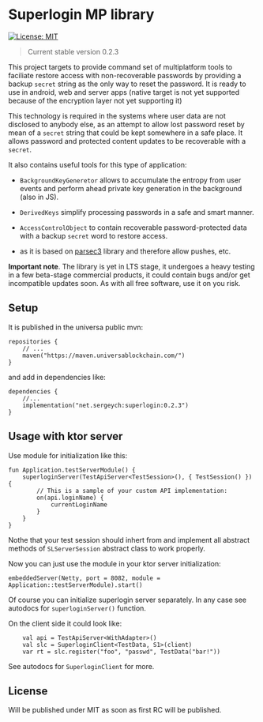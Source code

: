 # Superlogin MP library

[![License: MIT](https://img.shields.io/badge/License-MIT-yellow.svg)](https://opensource.org/licenses/MIT)

> Current stable version 0.2.3  

This project targets to provide command set of multiplatform tools to faciliate restore access with non-recoverable passwords by providing a backup `secret` string as the only way to reset the password. It is ready to use in android, web and server apps (native target is not yet supported because of the encryption layer not yet supporting it)

This technology is required in the systems where user data are not disclosed to anybody else, as an attempt to allow lost password reset by mean of a `secret` string that could be kept somewhere in a safe place. It allows password and protected content updates to be recoverable with a `secret`.

It also contains useful tools for this type of application:

- `BackgroundKeyGeneretor` allows to accumulate the entropy from user events and perform ahead private key generation in the background (also in JS).

- `DerivedKeys` simplify processing passwords in a safe and smart manner.

- `AccessControlObject` to contain recoverable password-protected data with a backup `secret` word to restore access.

- as it is based on [parsec3](https://gitea.sergeych.net/SergeychWorks/parsec3) library and therefore allow pushes, etc.

__Important note__. The library is yet in LTS stage, it undergoes a heavy testing in a few beta-stage commercial products, it could contain bugs and/or get incompatible updates soon. As with all free software, use it on you risk.

## Setup

It is published in the universa public mvn:
~~~
repositories {
    // ...
    maven("https://maven.universablockchain.com/")
}
~~~

and add in dependencies like:

~~~
dependencies {
    //...  
    implementation("net.sergeych:superlogin:0.2.3")
}
~~~

## Usage with ktor server

Use module for initialization like this:
~~~
fun Application.testServerModule() {
    superloginServer(TestApiServer<TestSession>(), { TestSession() }) {
        // This is a sample of your custom API implementation:
        on(api.loginName) {
            currentLoginName
        }
    }
}
~~~
Nothe that your test session should inhert from and implement all abstract methods of `SLServerSession` abstract class to work properly.

Now you can just use the module in your ktor server initialization:
~~~
embeddedServer(Netty, port = 8082, module = Application::testServerModule).start()
~~~
Of course you can initialize superlogin server separately. In any case see autodocs for `superloginServer()` function.

On the client side it could look like:
~~~
    val api = TestApiServer<WithAdapter>()
    val slc = SuperloginClient<TestData, S1>(client)
    var rt = slc.register("foo", "passwd", TestData("bar!"))
~~~
See autodocs for `SuperloginClient` for more.


## License 

Will be published under MIT as soon as first RC will be published.


